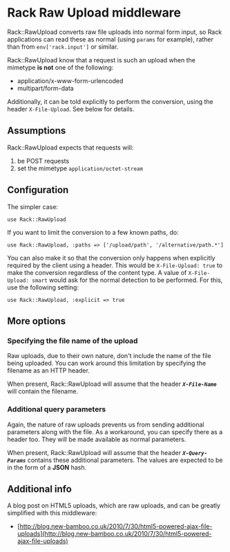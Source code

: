 # Rack Raw Upload middleware

Rack::RawUpload converts raw file uploads into normal form input, so Rack applications can read these as normal (using `params` for example), rather than from `env['rack.input']` or similar.

Rack::RawUpload know that a request is such an upload when the mimetype **is not** one of the following:

* application/x-www-form-urlencoded
* multipart/form-data

Additionally, it can be told explicitly to perform the conversion, using the header `X-File-Upload`. See below for details.

## Assumptions

Rack::RawUpload expects that requests will:

1. be POST requests
2. set the mimetype `application/octet-stream`


## Configuration

The simpler case:

    use Rack::RawUpload

If you want to limit the conversion to a few known paths, do:

    use Rack::RawUpload, :paths => ['/upload/path', '/alternative/path.*']

You can also make it so that the conversion only happens when explicitly required by the client using a header. This would be `X-File-Upload: true` to make the conversion regardless of the content type. A value of `X-File-Upload: smart` would ask for the normal detection to be performed. For this, use the following setting:

    use Rack::RawUpload, :explicit => true


## More options

### Specifying the file name of the upload

Raw uploads, due to their own nature, don't include the name of the file being uploaded. You can work around this limitation by specifying the filename as an HTTP header.

When present, Rack::RawUpload will assume that the header ***`X-File-Name`*** will contain the filename.

### Additional query parameters

Again, the nature of raw uploads prevents us from sending additional parameters along with the file. As a workaround, you can specify there as a header too. They will be made available as normal parameters.

When present, Rack::RawUpload will assume that the header ***`X-Query-Params`*** contains these additional parameters. The values are expected to be in the form of a **JSON** hash.

## Additional info

A blog post on HTML5 uploads, which are raw uploads, and can be greatly simplified with this middleware:

* [http://blog.new-bamboo.co.uk/2010/7/30/html5-powered-ajax-file-uploads](http://blog.new-bamboo.co.uk/2010/7/30/html5-powered-ajax-file-uploads)
